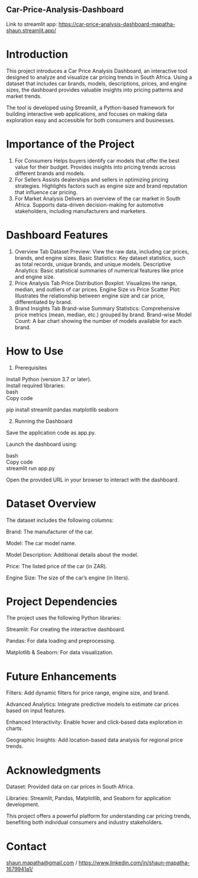 ## Car-Price-Analysis-Dashboard 
Link to streamlit app: https://car-price-analysis-dashboard-mapatha-shaun.streamlit.app/

# Introduction

This project introduces a Car Price Analysis Dashboard, an interactive tool designed to analyze and visualize car pricing trends in South Africa. Using a dataset that includes car brands, models, descriptions, prices, and engine sizes, the dashboard provides valuable insights into pricing patterns and market trends.

The tool is developed using Streamlit, a Python-based framework for building interactive web applications, and focuses on making data exploration easy and accessible for both consumers and businesses.

# Importance of the Project

1. For Consumers
Helps buyers identify car models that offer the best value for their budget.
Provides insights into pricing trends across different brands and models.
2. For Sellers
Assists dealerships and sellers in optimizing pricing strategies.
Highlights factors such as engine size and brand reputation that influence car pricing.
3. For Market Analysis
Delivers an overview of the car market in South Africa.
Supports data-driven decision-making for automotive stakeholders, including manufacturers and marketers.

# Dashboard Features

1. Overview Tab
Dataset Preview: View the raw data, including car prices, brands, and engine sizes.
Basic Statistics: Key dataset statistics, such as total records, unique brands, and unique models.
Descriptive Analytics: Basic statistical summaries of numerical features like price and engine size.
2. Price Analysis Tab
Price Distribution Boxplot: Visualizes the range, median, and outliers of car prices.
Engine Size vs Price Scatter Plot: Illustrates the relationship between engine size and car price, differentiated by brand.
3. Brand Insights Tab
Brand-wise Summary Statistics: Comprehensive price metrics (mean, median, etc.) grouped by brand.
Brand-wise Model Count: A bar chart showing the number of models available for each brand.

# How to Use

1. Prerequisites
   
Install Python (version 3.7 or later).                
Install required libraries:                              
bash                  
Copy code

pip install streamlit pandas matplotlib seaborn

2. Running the Dashboard
 
Save the application code as app.py.

Launch the dashboard using:

bash       
Copy code        
streamlit run app.py

Open the provided URL in your browser to interact with the dashboard.

# Dataset Overview
The dataset includes the following columns:

Brand: The manufacturer of the car.

Model: The car model name.

Model Description: Additional details about the model.

Price: The listed price of the car (in ZAR).

Engine Size: The size of the car’s engine (in liters).

# Project Dependencies

The project uses the following Python libraries:

Streamlit: For creating the interactive dashboard.

Pandas: For data loading and preprocessing.

Matplotlib & Seaborn: For data visualization.

# Future Enhancements

Filters: Add dynamic filters for price range, engine size, and brand.

Advanced Analytics: Integrate predictive models to estimate car prices based on input features.

Enhanced Interactivity: Enable hover and click-based data exploration in charts.

Geographic Insights: Add location-based data analysis for regional price trends.

# Acknowledgments

Dataset: Provided data on car prices in South Africa.

Libraries: Streamlit, Pandas, Matplotlib, and Seaborn for application development.

This project offers a powerful platform for understanding car pricing trends, benefiting both individual consumers and industry stakeholders.

# Contact
shaun.mapatha@gmail.com / https://www.linkedin.com/in/shaun-mapatha-1679941a1/
